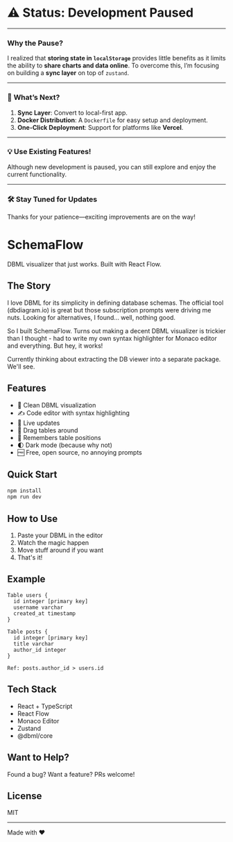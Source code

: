 # ⚠️ **Status**: Development Paused

---

### Why the Pause?  
I realized that **storing state in `localStorage`** provides little benefits as it limits the ability to **share charts and data online**. To overcome this, I’m focusing on building a **sync layer** on top of `zustand`.

---

### 🚀 **What’s Next?**  
1. **Sync Layer**: Convert to local-first app.  
2. **Docker Distribution**: A `Dockerfile` for easy setup and deployment.  
3. **One-Click Deployment**: Support for platforms like **Vercel**.

---

### 💡 **Use Existing Features!**  
Although new development is paused, you can still explore and enjoy the current functionality.

---

### 🛠️ **Stay Tuned for Updates**  
Thanks for your patience—exciting improvements are on the way!


# SchemaFlow

DBML visualizer that just works. Built with React Flow.

## The Story

I love DBML for its simplicity in defining database schemas. The official tool (dbdiagram.io) is great but those subscription prompts were driving me nuts. Looking for alternatives, I found... well, nothing good.

So I built SchemaFlow. Turns out making a decent DBML visualizer is trickier than I thought - had to write my own syntax highlighter for Monaco editor and everything. But hey, it works! 

Currently thinking about extracting the DB viewer into a separate package. We'll see.

## Features

- 🎨 Clean DBML visualization
- ✍️ Code editor with syntax highlighting
- 🔄 Live updates
- 📱 Drag tables around
- 💾 Remembers table positions
- 🌓 Dark mode (because why not)
- 🆓 Free, open source, no annoying prompts

## Quick Start

```bash
npm install
npm run dev
```

## How to Use

1. Paste your DBML in the editor
2. Watch the magic happen
3. Move stuff around if you want
4. That's it!

## Example

```dbml
Table users {
  id integer [primary key]
  username varchar
  created_at timestamp
}

Table posts {
  id integer [primary key]
  title varchar
  author_id integer
}

Ref: posts.author_id > users.id
```

## Tech Stack

- React + TypeScript
- React Flow
- Monaco Editor
- Zustand
- @dbml/core

## Want to Help?

Found a bug? Want a feature? PRs welcome!

## License

MIT

---

Made with ❤️ 
